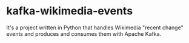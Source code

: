 # kafka-wikimedia-events
It's a project written in Python that handles Wikimedia "recent change" events and produces and consumes them with Apache Kafka.
